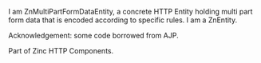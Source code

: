 I am ZnMultiPartFormDataEntity, a concrete HTTP Entity 
holding multi part form data that is encoded according to specific rules.
I am a ZnEntity.

Acknowledgement: some code borrowed from AJP.

Part of Zinc HTTP Components.